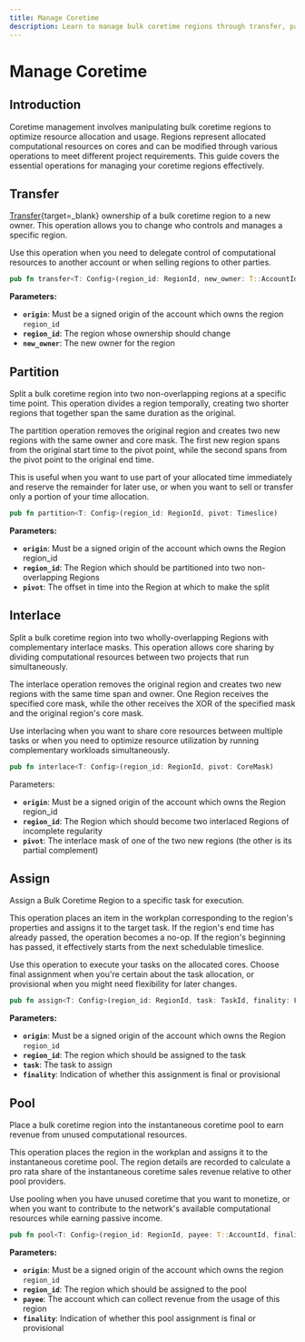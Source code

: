 ```yaml
---
title: Manage Coretime
description: Learn to manage bulk coretime regions through transfer, partition, interlace, assign, and pool operations for optimal resource allocation.
---
```


# Manage Coretime

## Introduction

Coretime management involves manipulating bulk coretime regions to optimize resource allocation and usage. Regions represent allocated computational resources on cores and can be modified through various operations to meet different project requirements. This guide covers the essential operations for managing your coretime regions effectively.

## Transfer

[Transfer](https://paritytech.github.io/polkadot-sdk/master/pallet_broker/pallet/struct.Pallet.html#method.transfer){target=\_blank} ownership of a bulk coretime region to a new owner. This operation allows you to change who controls and manages a specific region. 

Use this operation when you need to delegate control of computational resources to another account or when selling regions to other parties.

```rust
pub fn transfer<T: Config>(region_id: RegionId, new_owner: T::AccountId)
```

**Parameters:**

- **`origin`**: Must be a signed origin of the account which owns the region `region_id`
- **`region_id`**: The region whose ownership should change
- **`new_owner`**: The new owner for the region

## Partition

Split a bulk coretime region into two non-overlapping regions at a specific time point. This operation divides a region temporally, creating two shorter regions that together span the same duration as the original.

The partition operation removes the original region and creates two new regions with the same owner and core mask. The first new region spans from the original start time to the pivot point, while the second spans from the pivot point to the original end time.

This is useful when you want to use part of your allocated time immediately and reserve the remainder for later use, or when you want to sell or transfer only a portion of your time allocation.

```rust
pub fn partition<T: Config>(region_id: RegionId, pivot: Timeslice)
```

**Parameters:**

- **`origin`**: Must be a signed origin of the account which owns the Region region_id
- **`region_id`**: The Region which should be partitioned into two non-overlapping Regions
- **`pivot`**: The offset in time into the Region at which to make the split

## Interlace

Split a bulk coretime region into two wholly-overlapping Regions with complementary interlace masks. This operation allows core sharing by dividing computational resources between two projects that run simultaneously.

The interlace operation removes the original region and creates two new regions with the same time span and owner. One Region receives the specified core mask, while the other receives the XOR of the specified mask and the original region's core mask.

Use interlacing when you want to share core resources between multiple tasks or when you need to optimize resource utilization by running complementary workloads simultaneously.

```rust
pub fn interlace<T: Config>(region_id: RegionId, pivot: CoreMask)
```

Parameters:

- **`origin`**: Must be a signed origin of the account which owns the Region region_id
- **`region_id`**: The Region which should become two interlaced Regions of incomplete regularity
- **`pivot`**: The interlace mask of one of the two new regions (the other is its partial complement)

## Assign

Assign a Bulk Coretime Region to a specific task for execution.

This operation places an item in the workplan corresponding to the region's properties and assigns it to the target task. If the region's end time has already passed, the operation becomes a no-op. If the region's beginning has passed, it effectively starts from the next schedulable timeslice.

Use this operation to execute your tasks on the allocated cores. Choose final assignment when you're certain about the task allocation, or provisional when you might need flexibility for later changes.

```rust
pub fn assign<T: Config>(region_id: RegionId, task: TaskId, finality: Finality)
```

**Parameters:**

- **`origin`**: Must be a signed origin of the account which owns the Region `region_id`
- **`region_id`**: The region which should be assigned to the task
- **`task`**: The task to assign
- **`finality`**: Indication of whether this assignment is final or provisional

## Pool

Place a bulk coretime region into the instantaneous coretime pool to earn revenue from unused computational resources.

This operation places the region in the workplan and assigns it to the instantaneous coretime pool. The region details are recorded to calculate a pro rata share of the instantaneous coretime sales revenue relative to other pool providers.

Use pooling when you have unused coretime that you want to monetize, or when you want to contribute to the network's available computational resources while earning passive income.

```rust
pub fn pool<T: Config>(region_id: RegionId, payee: T::AccountId, finality: Finality)
```

**Parameters:**

- **`origin`**: Must be a signed origin of the account which owns the region `region_id`
- **`region_id`**: The region which should be assigned to the pool
- **`payee`**: The account which can collect revenue from the usage of this region
- **`finality`**: Indication of whether this pool assignment is final or provisional
